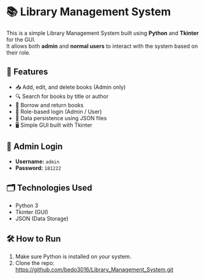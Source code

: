 # 📚 Library Management System

This is a simple Library Management System built using **Python** and **Tkinter** for the GUI.  
It allows both **admin** and **normal users** to interact with the system based on their role.

## 🔑 Features

- 📥 Add, edit, and delete books (Admin only)
- 🔍 Search for books by title or author
- 📖 Borrow and return books
- 👥 Role-based login (Admin / User)
- 💾 Data persistence using JSON files
- 🖥 Simple GUI built with Tkinter

## 👤 Admin Login
- **Username:** `admin`  
- **Password:** `181222`

## 🗂 Technologies Used

- Python 3
- Tkinter (GUI)
- JSON (Data Storage)

## 🛠 How to Run

1. Make sure Python is installed on your system.
2. Clone the repo: https://github.com/bedo3016/Library_Management_System.git
